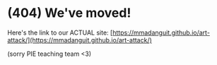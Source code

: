 # (404) We've moved!

Here's the link to our ACTUAL site: [https://mmadanguit.github.io/art-attack/](https://mmadanguit.github.io/art-attack/)

(sorry PIE teaching team <3)
